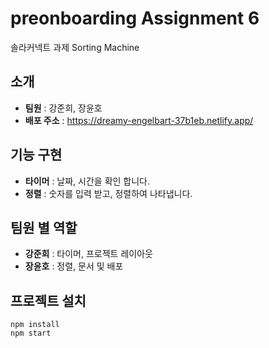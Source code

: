 # preonboarding Assignment 6
솔라커넥트 과제 Sorting Machine

## 소개
* **팀원** : 강준희, 장윤호
* **배포 주소** : https://dreamy-engelbart-37b1eb.netlify.app/

## 기능 구현
* **타이머** : 날짜, 시간을 확인 합니다.
* **정렬** : 숫자를 입력 받고, 정렬하여 나타냅니다.

## 팀원 별 역할
* **강준희** : 타이머, 프로젝트 레이아웃
* **장윤호** : 정렬, 문서 및 배포

## 프로젝트 설치
```
npm install
npm start
```
